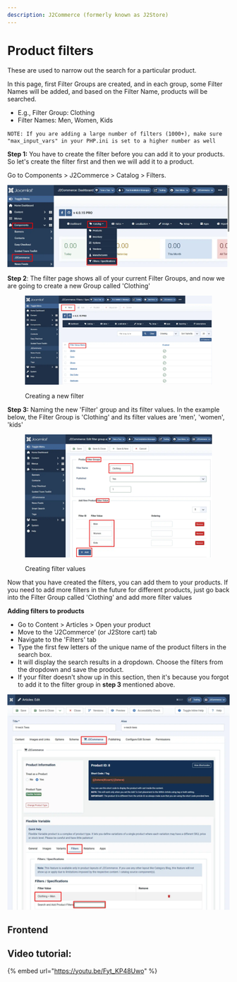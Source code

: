 ```yaml
---
description: J2Commerce (formerly known as J2Store)
---
```


# Product filters

These are used to narrow out the search for a particular product.

In this page, first Filter Groups are created, and in each group, some Filter Names will be added, and based on the Filter Name, products will be searched.

* E.g., Filter Group: Clothing
* Filter Names: Men, Women, Kids

```
NOTE: If you are adding a large number of filters (1000+), make sure "max_input_vars" in your PHP.ini is set to a higher number as well
```

**Step 1:** You have to create the filter before you can add it to your products. So let's create the filter first and then we will add it to a product.&#x20;

Go to Components > J2Commerce > Catalog > Filters.

![Adding a new filter](../../.gitbook/assets/filters.webp)

**Step 2**: The filter page shows all of your current Filter Groups, and now we are going to create a new Group called 'Clothing'

<figure><img src="../../.gitbook/assets/filters1 (1).webp" alt=""><figcaption><p>Creating a new filter</p></figcaption></figure>

**Step 3:** Naming the new 'Filter' group and its filter values. In the example below, the Filter Group is 'Clothing' and its filter values are 'men', 'women', 'kids'

<figure><img src="../../.gitbook/assets/filters2 (1).webp" alt=""><figcaption><p>Creating filter values</p></figcaption></figure>

Now that you have created the filters, you can add them to your products. If you need to add more filters in the future for different products, just go back into the Filter Group called 'Clothing' and add more filter values

**Adding filters to products**

* Go to Content > Articles > Open your product
* Move to the 'J2Commerce' (or J2Store cart) tab
* Navigate to the 'Filters' tab
* Type the first few letters of the unique name of the product filters in the search box.
* It will display the search results in a dropdown. Choose the filters from the dropdown and save the product.
* If your filter doesn't show up in this section, then it's because you forgot to add it to the filter group in **step 3** mentioned above.

![Adding a filter to the product](../../.gitbook/assets/filters3.webp)

## Frontend <a href="#frontend" id="frontend"></a>

## Video tutorial: <a href="#video-tutorial" id="video-tutorial"></a>

{% embed url="https://youtu.be/Fyt_KP48Uwo" %}
